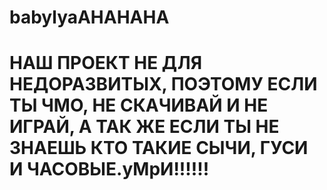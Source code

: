 # babylyaAHAHAHA
# НАШ ПРОЕКТ НЕ ДЛЯ НЕДОРАЗВИТЫХ, ПОЭТОМУ ЕСЛИ ТЫ ЧМО, НЕ СКАЧИВАЙ И НЕ ИГРАЙ, А ТАК ЖЕ ЕСЛИ ТЫ НЕ ЗНАЕШЬ КТО ТАКИЕ СЫЧИ, ГУСИ И ЧАСОВЫЕ.уМрИ!!!!!!
